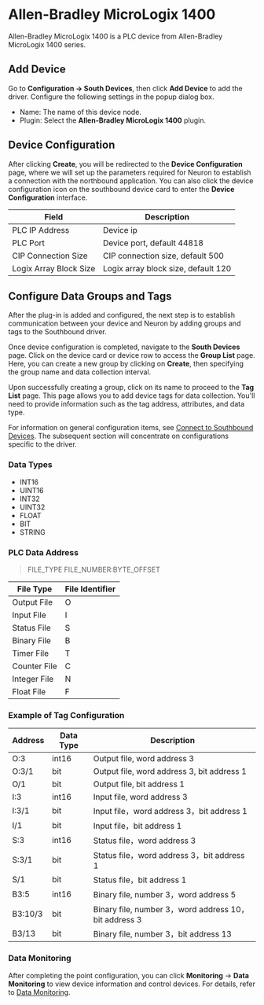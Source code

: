# Allen-Bradley MicroLogix 1400

Allen-Bradley MicroLogix 1400 is a PLC device from Allen-Bradley MicroLogix 1400 series.

## Add Device

Go to **Configuration -> South Devices**, then click **Add Device** to add the driver. Configure the following settings in the popup dialog box.

- Name: The name of this device node.
- Plugin: Select the **Allen-Bradley MicroLogix 1400** plugin.

## Device Configuration

After clicking **Create**, you will be redirected to the **Device Configuration** page, where we will set up the parameters required for Neuron to establish a connection with the northbound application. You can also click the device configuration icon on the southbound device card to enter the **Device Configuration** interface.

| Field          | Description                |
| -------------- | -------------------------- |
| PLC IP Address | Device ip                  |
| PLC Port       | Device port, default 44818 |
| CIP Connection Size       | CIP connection size, default 500        |
| Logix Array Block Size       | Logix array block size, default 120        |

## Configure Data Groups and Tags

After the plug-in is added and configured, the next step is to establish communication between your device and Neuron by adding groups and tags to the Southbound driver.

Once device configuration is completed, navigate to the **South Devices** page. Click on the device card or device row to access the **Group List** page. Here, you can create a new group by clicking on **Create**, then specifying the group name and data collection interval.

Upon successfully creating a group, click on its name to proceed to the **Tag List** page. This page allows you to add device tags for data collection. You'll need to provide information such as the tag address, attributes, and data type.

For information on general configuration items, see [Connect to Southbound Devices](../south-devices.md). The subsequent section will concentrate on configurations specific to the driver.

### Data Types

* INT16
* UINT16
* INT32
* UINT32
* FLOAT
* BIT
* STRING

### PLC Data Address

>  FILE_TYPE FILE_NUMBER:BYTE_OFFSET </span>


| File Type | File Identifier                 |
| ---- | --------------------- |
| Output File | O |
| Input File| I |
| Status File| S |
| Binary File| B |
| Timer File| T |
| Counter File| C |
| Integer File| N |
| Float File| F |

### Example of Tag Configuration

| Address        | Data Type | Description      |
| ---------- | ------- | -------- |
| O:3         | int16   | Output file, word address 3 |
| O:3/1        | bit   | Output file, word address 3, bit address 1 |
| O/1        | bit   | Output file, bit address 1 |
| I:3	 | int16   | Input file, word address 3 |
| I:3/1        | bit   | Input file，word address 3，bit address 1 |
| I/1        | bit   | Input file，bit address 1 |
| S:3         | int16   | Status file，word address 3 |
| S:3/1        | bit   | Status file，word address 3，bit address 1 |
| S/1        | bit   | Status file，bit address 1 |
| B3:5         | int16   | Binary file, number 3，word address 5 |
| B3:10/3        | bit   | Binary file, number 3，word address 10，bit address 3 |
| B3/13        | bit   | Binary file, number 3，bit address 13 |


### Data Monitoring

After completing the point configuration, you can click **Monitoring** -> **Data Monitoring** to view device information and control devices. For details, refer to [Data Monitoring](../../../usage/monitoring.md).
